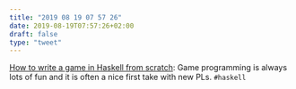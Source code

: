 ```yaml
---
title: "2019 08 19 07 57 26"
date: 2019-08-19T07:57:26+02:00
draft: false
type: "tweet"
---
```

[How to write a game in Haskell from scratch](http://www.morgenthum.tech/articles/write-haskell-game): Game programming is always lots of fun and it is often a nice first take with new PLs. `#haskell`
